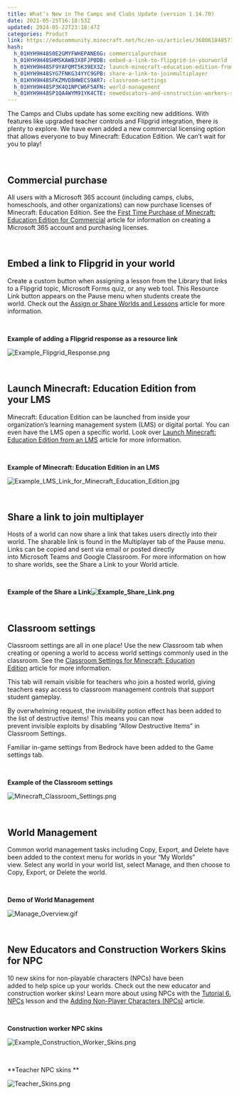 ```yaml
---
title: What’s New in The Camps and Clubs Update (version 1.14.70)
date: 2021-05-25T16:18:53Z
updated: 2024-05-22T23:18:47Z
categories: Product
link: https://educommunity.minecraft.net/hc/en-us/articles/360061848571-What-s-New-in-The-Camps-and-Clubs-Update-version-1-14-70
hash:
  h_01HYH9H48S0E2GMYFWHEPANE6G: commercialpurchase
  h_01HYH9H48SHMSKAWB3X8FJP0DB: embed-a-link-to-flipgrid-in-yourworld
  h_01HYH9H48SF9YAFQMT5K39EX3Z: launch-minecraft-education-edition-from-yourlms
  h_01HYH9H48SYG7FNKG34YYC9GPB: share-a-link-to-joinmultiplayer
  h_01HYH9H48SFKZMVD8HWECS9AR7: classroom-settings
  h_01HYH9H48SP3K4Q1NPCW6F5AFN: world-management
  h_01HYH9H48SP1QA4WYM91YK4CTE: neweducators-and-construction-workers-skins-fornpc
---
```


The Camps and Clubs update has some exciting new additions. With features like upgraded teacher controls and Flipgrid integration, there is plenty to explore. We have even added a new commercial licensing option that allows everyone to buy Minecraft: Education Edition. We can’t wait for you to play! 

 

## Commercial purchase 

All users with a Microsoft 365 account (including camps, clubs, homeschools, and other organizations) can now purchase licenses of Minecraft: Education Edition. See the [First Time Purchase of Minecraft: Education Edition for Commercial](https://aka.ms/MEEFirstCommercialPurchase) article for information on creating a Microsoft 365 account and purchasing licenses. 

 

## Embed a link to Flipgrid in your world 

Create a custom button when assigning a lesson from the Library that links to a Flipgrid topic, Microsoft Forms quiz, or any web tool. This Resource Link button appears on the Pause menu when students create the world. Check out the [Assign or Share Worlds and Lessons](https://aka.ms/MEEShareWorldsLessons) article for more information. 

 

**Example of adding a Flipgrid response as a resource link**

![Example_Flipgrid_Response.png](https://educommunity.minecraft.net/hc/article_attachments/360096415432)

 

## Launch Minecraft: Education Edition from your LMS  

Minecraft: Education Edition can be launched from inside your organization’s learning management system (LMS) or digital portal. You can even have the LMS open a specific world. Look over [Launch Minecraft: Education Edition from an LMS](https://aka.ms/MEELaunchFromLMS) article for more information.   

 

**Example of Minecraft: Education Edition in an LMS**

![Example_LMS_Link_for_Minecraft_Education_Edition.jpg](https://educommunity.minecraft.net/hc/article_attachments/360096415392)

 

## Share a link to join multiplayer 

Hosts of a world can now share a link that takes users directly into their world. The sharable link is found in the Multiplayer tab of the Pause menu. Links can be copied and sent via email or posted directly into Microsoft Teams and Google Classroom. For more information on how to share worlds, see the Share a Link to your World article. 

 

**Example of the Share a Link![Example_Share_Link.png](https://educommunity.minecraft.net/hc/article_attachments/360096403711)**

 

## Classroom settings 

Classroom settings are all in one place! Use the new Classroom tab when creating or opening a world to access world settings commonly used in the classroom. See the [Classroom Settings for Minecraft: Education Edition](https://aka.ms/MEEClassroomSettings) article for more information. 

This tab will remain visible for teachers who join a hosted world, giving teachers easy access to classroom management controls that support student gameplay. 

By overwhelming request, the invisibility potion effect has been added to the list of destructive items! This means you can now prevent invisible exploits by disabling “Allow Destructive Items” in Classroom Settings.  

Familiar in-game settings from Bedrock have been added to the Game settings tab. 

 

**Example of the Classroom settings** 

![Minecraft_Classroom_Settings.png](https://educommunity.minecraft.net/hc/article_attachments/360096403691)

 

## World Management  

Common world management tasks including Copy, Export, and Delete have been added to the context menu for worlds in your “My Worlds” view. Select any world in your world list, select Manage, and then choose to Copy, Export, or Delete the world.

 

**Demo of World Management**

![Manage_Overview.gif](https://educommunity.minecraft.net/hc/article_attachments/360096415272)

 

## New Educators and Construction Workers Skins for NPC  

10 new skins for non-playable characters (NPCs) have been added to help spice up your worlds. Check out the new educator and construction worker skins! Learn more about using NPCs with the [Tutorial 6. NPCs](https://education.minecraft.net/trainings/tutorial-6-6-npcs) lesson and the [Adding Non-Player Characters (NPCs)](https://aka.ms/MEEAddNPCs) article. 

 

**Construction worker NPC skins**

![Example_Construction_Worker_Skins.png](https://educommunity.minecraft.net/hc/article_attachments/360096403331)

 

**Teacher NPC skins **

![Teacher_Skins.png](https://educommunity.minecraft.net/hc/article_attachments/360096415032)

